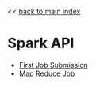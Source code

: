 <link rel='stylesheet' href='../assets/main.css'/>

<< [back to main index](../README.md)

Spark API
======

* [First Job Submission](4.1-submit.md)
* [Map Reduce Job](4.2-mapreduce.md)

